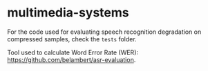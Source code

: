 # multimedia-systems

For the code used for evaluating speech recognition degradation on compressed samples, check the `tests` folder.

Tool used to calculate Word Error Rate (WER): https://github.com/belambert/asr-evaluation.
